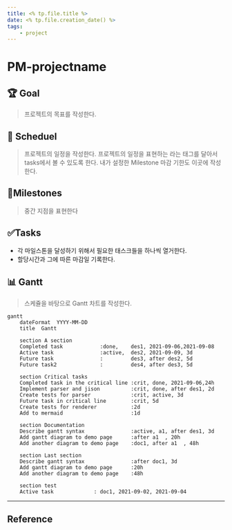 ```yaml
---
title: <% tp.file.title %>
date: <% tp.file.creation_date() %>
tags:
    - project
---
```


# PM-projectname

## 🏆 Goal

> 프로젝트의 목표를 작성한다.

## 📅 Scheduel

> 프로젝트의 일정을 작성한다.
> 프로젝트의 일정을 표현하는 라는 태그를 달아서 tasks에서 볼 수 있도록 한다.
> 내가 설정한 Milestone 마감 기한도 이곳에 작성한다.

## 💎Milestones

> 중간 지점을 표현한다

## ✅Tasks

-   각 마일스톤을 달성하기 위해서 필요한 태스크들을 하나씩 열거한다.
-   할당시간과 그에 따른 마감일 기록한다.

## 📊 Gantt

> 스케쥴을 바탕으로 Gantt 차트를 작성한다.

```mermaid
gantt
    dateFormat  YYYY-MM-DD
	title  Gantt

    section A section
    Completed task            :done,    des1, 2021-09-06,2021-09-08
    Active task               :active,  des2, 2021-09-09, 3d
    Future task               :         des3, after des2, 5d
    Future task2              :         des4, after des3, 5d

    section Critical tasks
    Completed task in the critical line :crit, done, 2021-09-06,24h
    Implement parser and jison          :crit, done, after des1, 2d
    Create tests for parser             :crit, active, 3d
    Future task in critical line        :crit, 5d
    Create tests for renderer           :2d
    Add to mermaid                      :1d

    section Documentation
    Describe gantt syntax               :active, a1, after des1, 3d
    Add gantt diagram to demo page      :after a1  , 20h
    Add another diagram to demo page    :doc1, after a1  , 48h

    section Last section
    Describe gantt syntax               :after doc1, 3d
    Add gantt diagram to demo page      :20h
    Add another diagram to demo page    :48h

	section test
	Active task 			: doc1, 2021-09-02, 2021-09-04

```

---

## Reference
